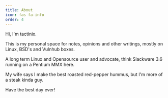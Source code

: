 ```yaml
---
title: About
icon: fas fa-info
order: 4
---
```


Hi, I'm tactinix. 

This is my personal space for notes, opinions and other writings, mostly on
Linux, BSD's and Vulnhub boxes.

A long term Linux and Opensource user and advocate, think Slackware 3.6
running on a Pentium MMX here. 


My wife says I make the best roasted red-pepper hummus, but I'm more of
a steak kinda guy.


Have the best day ever!
